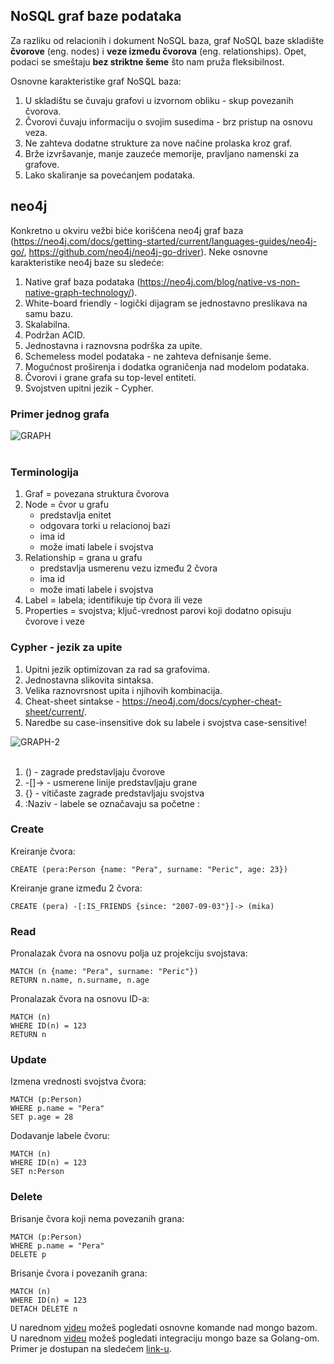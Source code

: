 ## NoSQL graf baze podataka

Za razliku od relacionih i dokument NoSQL baza, graf NoSQL baze skladište **čvorove** (eng. nodes) i **veze između čvorova** (eng. relationships). Opet, podaci se smeštaju **bez striktne šeme** što nam pruža fleksibilnost.

Osnovne karakteristike graf NoSQL baza:
1. U skladištu se čuvaju grafovi u
izvornom obliku - skup povezanih
čvorova.
2. Čvorovi čuvaju informaciju o svojim
susedima - brz pristup na osnovu veza.
3. Ne zahteva dodatne strukture za nove
načine prolaska kroz graf.
4. Brže izvršavanje, manje zauzeće
memorije, pravljano namenski za
grafove.
5. Lako skaliranje sa povećanjem
podataka.

## neo4j

Konkretno u okviru vežbi biće korišćena neo4j graf baza (https://neo4j.com/docs/getting-started/current/languages-guides/neo4j-go/, https://github.com/neo4j/neo4j-go-driver). Neke osnovne karakteristike neo4j baze su sledeće: 

1. Native graf baza podataka (https://neo4j.com/blog/native-vs-non-native-graph-technology/).
2. White-board friendly - logički dijagram se jednostavno preslikava na samu bazu.
3. Skalabilna.
4. Podržan ACID.
5. Jednostavna i raznovsna podrška za upite.
6. Schemeless model podataka - ne zahteva defnisanje šeme.
7. Mogućnost proširenja i dodatka ograničenja nad modelom podataka.
8. Čvorovi i grane grafa su top-level entiteti.
9. Svojstven upitni jezik - Cypher.

### Primer jednog grafa

<img src="https://i.ibb.co/PzmjCJS/GRAPH.png" alt="GRAPH" border="0"><br /><br />


### Terminologija

1. Graf = povezana struktura čvorova  
2. Node = čvor u grafu  
    - predstavlja enitet  
    - odgovara torki u relacionoj bazi  
    - ima id  
    - može imati labele i svojstva  
3. Relationship = grana u grafu  
    - predstavlja usmerenu vezu između 2 čvora  
    - ima id  
    - može imati labele i svojstva  
4. Label = labela; identifikuje tip čvora ili veze  
5. Properties = svojstva; ključ-vrednost parovi koji dodatno opisuju čvorove i veze

### Cypher - jezik za upite

1. Upitni jezik optimizovan za rad sa grafovima.  
2. Jednostavna slikovita sintaksa.  
3. Velika raznovrsnost upita i njihovih kombinacija.  
4. Cheat-sheet sintakse - https://neo4j.com/docs/cypher-cheat-sheet/current/.  
5. Naredbe su case-insensitive dok su labele i svojstva case-sensitive!  

<img src="https://i.ibb.co/VJk9vTr/GRAPH-2.png" alt="GRAPH-2" border="0"><br /><br />

1. () - zagrade predstavljaju čvorove
2. -[]-> - usmerene linije predstavljaju grane
3. {} - vitičaste zagrade predstavljaju svojstva
4. :Naziv - labele se označavaju sa početne :

### Create
Kreiranje čvora:
```
CREATE (pera:Person {name: "Pera", surname: "Peric", age: 23})
```

Kreiranje grane između 2 čvora:
```
CREATE (pera) -[:IS_FRIENDS {since: "2007-09-03"}]-> (mika)
```

### Read

Pronalazak čvora na osnovu polja uz projekciju svojstava:

```
MATCH (n {name: "Pera", surname: "Peric"})
RETURN n.name, n.surname, n.age
```
Pronalazak čvora na osnovu ID-a:
```
MATCH (n)
WHERE ID(n) = 123
RETURN n
```

### Update

Izmena vrednosti svojstva čvora:
```
MATCH (p:Person)
WHERE p.name = "Pera"
SET p.age = 28
```
Dodavanje labele čvoru:
```
MATCH (n)
WHERE ID(n) = 123
SET n:Person
```
### Delete
Brisanje čvora koji nema povezanih grana:
```
MATCH (p:Person)
WHERE p.name = "Pera"
DELETE p
```
Brisanje čvora i povezanih grana:
```
MATCH (n)
WHERE ID(n) = 123
DETACH DELETE n
```  

U narednom <a href='https://www.youtube.com/watch?v=aL7mN_l2jLM'>videu</a> možeš pogledati osnovne komande nad mongo bazom.  
U narednom <a href='https://www.youtube.com/watch?v=06ehbvxflL4'>videu</a> možeš pogledati integraciju mongo baze sa Golang-om.  
Primer je dostupan na sledećem <a href=''>link-u</a>.  
